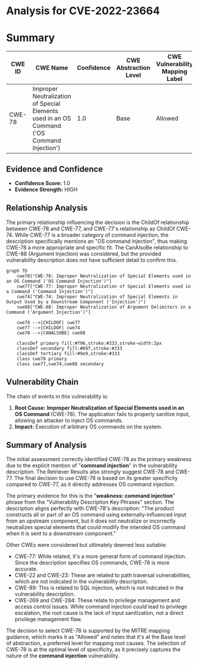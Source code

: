 # Analysis for CVE-2022-23664

# Summary
| CWE ID | CWE Name | Confidence | CWE Abstraction Level | CWE Vulnerability Mapping Label | CWE-Vulnerability Mapping Notes |
|---|---|---|---|---|---|
| CWE-78 | Improper Neutralization of Special Elements used in an OS Command ('OS Command Injection') | 1.0 | Base | Allowed | Primary CWE |

## Evidence and Confidence

*   **Confidence Score:** 1.0
*   **Evidence Strength:** HIGH

## Relationship Analysis
The primary relationship influencing the decision is the ChildOf relationship between CWE-78 and CWE-77, and CWE-77's relationship as ChildOf CWE-74. While CWE-77 is a broader category of command injection, the description specifically mentions an "OS command injection", thus making CWE-78 a more appropriate and specific fit. The CanAlsoBe relationship to CWE-88 (Argument Injection) was considered, but the provided vulnerability description does not have sufficient detail to confirm this.

```mermaid
graph TD
    cwe78["CWE-78: Improper Neutralization of Special Elements used in an OS Command ('OS Command Injection')"]
    cwe77["CWE-77: Improper Neutralization of Special Elements used in a Command ('Command Injection')"]
    cwe74["CWE-74: Improper Neutralization of Special Elements in Output Used by a Downstream Component ('Injection')"]
    cwe88["CWE-88: Improper Neutralization of Argument Delimiters in a Command ('Argument Injection')"]

    cwe78 -->|CHILDOF| cwe77
    cwe77 -->|CHILDOF| cwe74
    cwe78 -->|CANALSOBE| cwe88

    classDef primary fill:#f96,stroke:#333,stroke-width:2px
    classDef secondary fill:#69f,stroke:#333
    classDef tertiary fill:#9e9,stroke:#333
    class cwe78 primary
    class cwe77,cwe74,cwe88 secondary
```

## Vulnerability Chain
The chain of events in this vulnerability is:
1.  **Root Cause:** **Improper Neutralization of Special Elements used in an OS Command** (CWE-78). The application fails to properly sanitize input, allowing an attacker to inject OS commands.
2.  **Impact:** Execution of arbitrary OS commands on the system.

## Summary of Analysis
The initial assessment correctly identified CWE-78 as the primary weakness due to the explicit mention of "**command injection**" in the vulnerability description. The Retriever Results also strongly suggest CWE-78 and CWE-77. The final decision to use CWE-78 is based on its greater specificity compared to CWE-77, as it directly addresses OS command injection.

The primary evidence for this is the "**weakness: command injection**" phrase from the "Vulnerability Description Key Phrases" section.
The description aligns perfectly with CWE-78's description: "The product constructs all or part of an OS command using externally-influenced input from an upstream component, but it does not neutralize or incorrectly neutralizes special elements that could modify the intended OS command when it is sent to a downstream component."

Other CWEs were considered but ultimately deemed less suitable:

*   CWE-77: While related, it's a more general form of command injection. Since the description specifies OS commands, CWE-78 is more accurate.
*   CWE-22 and CWE-23: These are related to path traversal vulnerabilities, which are not indicated in the vulnerability description.
*   CWE-89: This is related to SQL injection, which is not indicated in the vulnerability description.
*   CWE-269 and CWE-284: These relate to privilege management and access control issues. While command injection *could* lead to privilege escalation, the root cause is the lack of input sanitization, not a direct privilege management flaw.

The decision to select CWE-78 is supported by the MITRE mapping guidance, which marks it as "Allowed" and notes that it's at the Base level of abstraction, a preferred level for mapping root causes. The selection of CWE-78 is at the optimal level of specificity, as it precisely captures the nature of the **command injection** vulnerability.